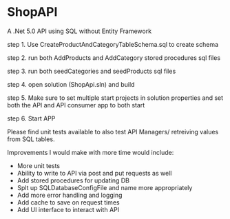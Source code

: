 # ShopAPI
A .Net 5.0 API using SQL without Entity Framework

step 1. Use CreateProductAndCategoryTableSchema.sql to create schema

step 2. run both AddProducts and AddCategory stored procedures sql files

step 3. run both seedCategories and seedProducts sql files 

step 4. open solution (ShopApi.sln) and build 

step 5. Make sure to set multiple start projects in solution properties and set both the API and API consumer app to both start

step 6. Start APP

Please find unit tests available to also test API Managers/ retreiving values from SQL tables.

Improvements I would make with more time would include: 

- More unit tests
- Ability to write to API via post and put requests as well
- Add stored procedures for updating DB
- Splt up SQLDatabaseConfigFile and name more appropriately
- Add more error handling and logging
- Add cache to save on request times
- Add UI interface to interact with API 



